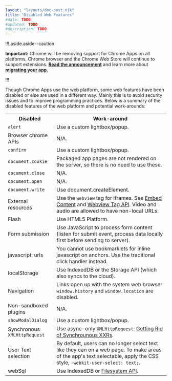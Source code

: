 ```yaml
---
layout: "layouts/doc-post.njk"
title: "Disabled Web Features"
#date: TODO
#updated: TODO
#description: TODO
---
```


!!!.aside.aside--caution

**Important:** Chrome will be removing support for Chrome Apps on all platforms. Chrome browser and
the Chrome Web Store will continue to support extensions. [**Read the announcement**][1] and learn
more about [**migrating your app**][2].

!!!

Though Chrome Apps use the web platform, some web features have been disabled or else are used in a
different way. Mainly this is to avoid security issues and to improve programming practices. Below
is a summary of the disabled features of the web platform and potential work-arounds:

<table class="simple"><tbody><tr><th scope="col">Disabled</th><th scope="col">Work-around</th></tr><tr><td><code>alert</code></td><td>Use a custom lightbox/popup.</td></tr><tr><td>Browser chrome APIs</td><td>N/A.</td></tr><tr><td><code>confirm</code></td><td>Use a custom lightbox/popup.</td></tr><tr><td><code>document.cookie</code></td><td>Packaged app pages are not rendered on the server, so there is no need to use these.</td></tr><tr><td><code>document.close</code></td><td>N/A.</td></tr><tr><td><code>document.open</code></td><td>N/A.</td></tr><tr><td><code>document.write</code></td><td>Use document.createElement.</td></tr><tr><td>External resources</td><td>Use the <code>webview</code> tag for iframes. See <a href="app_external">Embed Content</a> and <a href="webview_tag">Webview Tag API</a>. Video and audio are allowed to have non-local URLs.</td></tr><tr><td>Flash</td><td>Use HTML5 Platform.</td></tr><tr><td>Form submission</td><td>Use JavaScript to process form content (listen for submit event, process data locally first before sending to server).</td></tr><tr><td>javascript: urls</td><td>You cannot use bookmarklets for inline javascript on anchors. Use the traditional click handler instead.</td></tr><tr><td>localStorage</td><td>Use IndexedDB or the Storage API (which also syncs to the cloud).</td></tr><tr><td>Navigation</td><td>Links open up with the system web browser. <code>window.history</code> and <code>window.location</code> are disabled.</td></tr><tr><td>Non-sandboxed plugins</td><td>N/A.</td></tr><tr><td><code>showModalDialog</code></td><td>Use a custom lightbox/popup.</td></tr><tr><td>Synchronous <code>XMLHttpRequest</code></td><td>Use async-only <code>XMLHttpRequest</code>: <a href="http://updates.html5rocks.com/2012/01/Getting-Rid-of-Synchronous-XHRs">Getting Rid of Synchrounous XXRs</a>.</td></tr><tr><td>User Text selection</td><td>By default, users can no longer select text like they can on a web page. To make areas of the app's text selectable, apply the CSS style, <code>-webkit-user-select: text;</code>.</td></tr><tr><td>webSql</td><td>Use IndexedDB or <a href="app_storage">Filesystem API</a>.</td></tr></tbody></table>

[1]: https://blog.chromium.org/2020/01/moving-forward-from-chrome-apps.html
[2]: /apps/migration
[3]: app_external
[4]: webview_tag
[5]: http://updates.html5rocks.com/2012/01/Getting-Rid-of-Synchronous-XHRs
[6]: app_storage
